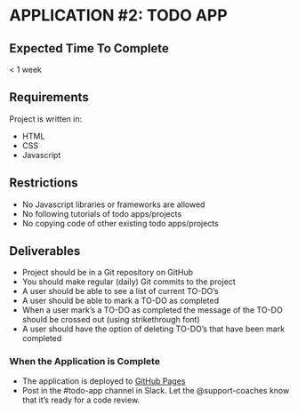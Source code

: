 # APPLICATION #2: TODO APP

## Expected Time To Complete
< 1 week

## Requirements
Project is written in:
- HTML
- CSS
- Javascript

## Restrictions
- No Javascript libraries or frameworks are allowed  
- No following tutorials of todo apps/projects  
- No copying code of other existing todo apps/projects   

## Deliverables
- Project should be in a Git repository on GitHub
- You should make regular (daily) Git commits to the project
- A user should be able to see a list of current TO-DO’s
- A user should be able to mark a TO-DO as completed
- When a user mark’s a TO-DO as completed the message of the TO-DO should be crossed out (using strikethrough font)
- A user should have the option of deleting TO-DO’s that have been mark completed

### When the Application is Complete
- The application is deployed to [GitHub Pages](https://pages.github.com/)
- Post in the #todo-app channel in Slack. Let the @support-coaches know that it’s ready for a code review.